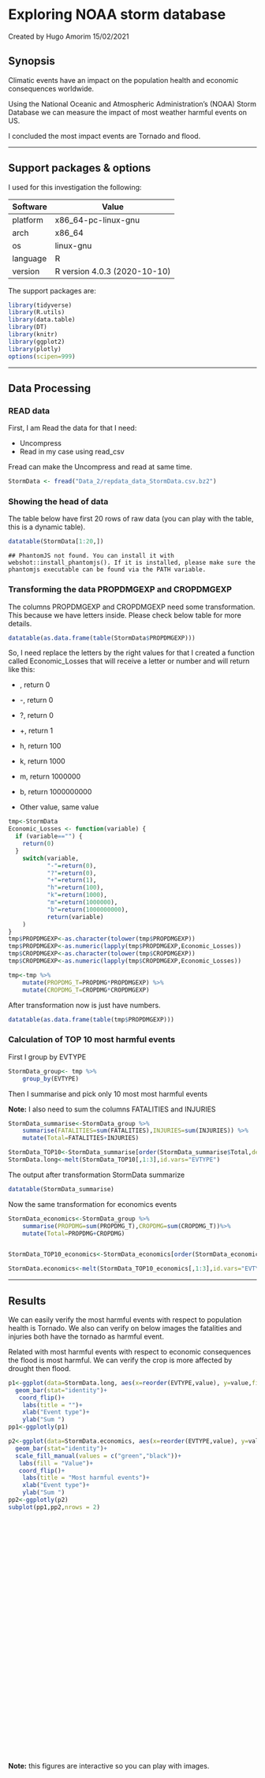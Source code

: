Exploring NOAA storm database
================
Created by Hugo Amorim
15/02/2021

## Synopsis

Climatic events have an impact on the population health and economic
consequences worldwide.

Using the National Oceanic and Atmospheric Administration’s (NOAA) Storm
Database we can measure the impact of most weather harmful events on US.

I concluded the most impact events are Tornado and flood.

------------------------------------------------------------------------

## Support packages & options

I used for this investigation the following:

| Software | Value                        |
|----------|------------------------------|
| platform | x86\_64-pc-linux-gnu         |
| arch     | x86\_64                      |
| os       | linux-gnu                    |
| language | R                            |
| version  | R version 4.0.3 (2020-10-10) |

The support packages are:

``` r
library(tidyverse)
library(R.utils)
library(data.table)
library(DT)
library(knitr)
library(ggplot2)
library(plotly)
options(scipen=999)
```

------------------------------------------------------------------------

## Data Processing

### READ data

First, I am Read the data for that I need:

-   Uncompress
-   Read in my case using read\_csv

Fread can make the Uncompress and read at same time.

``` r
StormData <- fread("Data_2/repdata_data_StormData.csv.bz2")
```

### Showing the head of data

The table below have first 20 rows of raw data (you can play with the
table, this is a dynamic table).

``` r
datatable(StormData[1:20,])
```

    ## PhantomJS not found. You can install it with webshot::install_phantomjs(). If it is installed, please make sure the phantomjs executable can be found via the PATH variable.

<!--html_preserve-->

<div id="htmlwidget-4a25954c2c72837094db" class="datatables html-widget"
style="width:100%;height:auto;">

</div>

<script type="application/json" data-for="htmlwidget-4a25954c2c72837094db">{"x":{"filter":"none","data":[["1","2","3","4","5","6","7","8","9","10","11","12","13","14","15","16","17","18","19","20"],[1,1,1,1,1,1,1,1,1,1,1,1,1,1,1,1,1,1,1,1],["4/18/1950 0:00:00","4/18/1950 0:00:00","2/20/1951 0:00:00","6/8/1951 0:00:00","11/15/1951 0:00:00","11/15/1951 0:00:00","11/16/1951 0:00:00","1/22/1952 0:00:00","2/13/1952 0:00:00","2/13/1952 0:00:00","2/13/1952 0:00:00","2/13/1952 0:00:00","2/13/1952 0:00:00","2/29/1952 0:00:00","3/3/1952 0:00:00","3/22/1952 0:00:00","4/4/1952 0:00:00","5/10/1952 0:00:00","5/10/1952 0:00:00","5/10/1952 0:00:00"],["0130","0145","1600","0900","1500","2000","0100","0900","2000","2000","2030","2030","2130","1700","1310","1500","0620","0900","0900","0900"],["CST","CST","CST","CST","CST","CST","CST","CST","CST","CST","CST","CST","CST","CST","CST","CST","CST","CST","CST","CST"],[97,3,57,89,43,77,9,123,125,57,43,9,73,49,107,103,97,57,57,57],["MOBILE","BALDWIN","FAYETTE","MADISON","CULLMAN","LAUDERDALE","BLOUNT","TALLAPOOSA","TUSCALOOSA","FAYETTE","CULLMAN","BLOUNT","JEFFERSON","DEKALB","PICKENS","MORGAN","MOBILE","FAYETTE","FAYETTE","FAYETTE"],["AL","AL","AL","AL","AL","AL","AL","AL","AL","AL","AL","AL","AL","AL","AL","AL","AL","AL","AL","AL"],["TORNADO","TORNADO","TORNADO","TORNADO","TORNADO","TORNADO","TORNADO","TORNADO","TORNADO","TORNADO","TORNADO","TORNADO","TORNADO","TORNADO","TORNADO","TORNADO","TORNADO","TORNADO","TORNADO","TORNADO"],[0,0,0,0,0,0,0,0,0,0,0,0,0,0,0,0,0,0,0,0],["","","","","","","","","","","","","","","","","","","",""],["","","","","","","","","","","","","","","","","","","",""],["","","","","","","","","","","","","","","","","","","",""],["","","","","","","","","","","","","","","","","","","",""],[0,0,0,0,0,0,0,0,0,0,0,0,0,0,0,0,0,0,0,0],[null,null,null,null,null,null,null,null,null,null,null,null,null,null,null,null,null,null,null,null],[0,0,0,0,0,0,0,0,0,0,0,0,0,0,0,0,0,0,0,0],["","","","","","","","","","","","","","","","","","","",""],["","","","","","","","","","","","","","","","","","","",""],[14,2,0.1,0,0,1.5,1.5,0,3.3,2.3,1.3,4.7,0,3.3,3.3,21.6,0.2,0.2,0.2,0.2],[100,150,123,100,150,177,33,33,100,100,400,400,200,400,440,100,200,50,50,50],[3,2,2,2,2,2,2,1,3,3,1,1,3,3,3,4,1,1,1,1],[0,0,0,0,0,0,0,0,0,0,0,0,0,0,0,0,0,0,0,0],[0,0,0,0,0,0,0,0,1,0,0,0,1,0,0,4,0,0,0,0],[15,0,2,2,2,6,1,0,14,0,3,3,26,12,6,50,2,0,0,0],[25,2.5,25,2.5,2.5,2.5,2.5,2.5,25,25,2.5,2.5,250,0,25,25,25,25,25,25],["K","K","K","K","K","K","K","K","K","K","M","M","K","K","K","K","K","K","K","K"],[0,0,0,0,0,0,0,0,0,0,0,0,0,0,0,0,0,0,0,0],["","","","","","","","","","","","","","","","","","","",""],["","","","","","","","","","","","","","","","","","","",""],["","","","","","","","","","","","","","","","","","","",""],["","","","","","","","","","","","","","","","","","","",""],[3040,3042,3340,3458,3412,3450,3405,3255,3334,3336,3401,3402,3336,3430,3320,3436,3042,3344,3344,3344],[8812,8755,8742,8626,8642,8748,8631,8558,8740,8738,8645,8644,8656,8542,8754,8700,8817,8745,8745,8745],[3051,0,0,0,0,0,0,0,3336,3337,3402,3404,0,3432,3322,3441,0,0,0,0],[8806,0,0,0,0,0,0,0,8738,8737,8644,8640,0,8540,8752,8638,0,0,0,0],["","","","","","","","","","","","","","","","","","","",""],[1,2,3,4,5,6,7,8,9,10,11,12,13,14,15,16,17,18,19,20]],"container":"<table class=\"display\">\n  <thead>\n    <tr>\n      <th> <\/th>\n      <th>STATE__<\/th>\n      <th>BGN_DATE<\/th>\n      <th>BGN_TIME<\/th>\n      <th>TIME_ZONE<\/th>\n      <th>COUNTY<\/th>\n      <th>COUNTYNAME<\/th>\n      <th>STATE<\/th>\n      <th>EVTYPE<\/th>\n      <th>BGN_RANGE<\/th>\n      <th>BGN_AZI<\/th>\n      <th>BGN_LOCATI<\/th>\n      <th>END_DATE<\/th>\n      <th>END_TIME<\/th>\n      <th>COUNTY_END<\/th>\n      <th>COUNTYENDN<\/th>\n      <th>END_RANGE<\/th>\n      <th>END_AZI<\/th>\n      <th>END_LOCATI<\/th>\n      <th>LENGTH<\/th>\n      <th>WIDTH<\/th>\n      <th>F<\/th>\n      <th>MAG<\/th>\n      <th>FATALITIES<\/th>\n      <th>INJURIES<\/th>\n      <th>PROPDMG<\/th>\n      <th>PROPDMGEXP<\/th>\n      <th>CROPDMG<\/th>\n      <th>CROPDMGEXP<\/th>\n      <th>WFO<\/th>\n      <th>STATEOFFIC<\/th>\n      <th>ZONENAMES<\/th>\n      <th>LATITUDE<\/th>\n      <th>LONGITUDE<\/th>\n      <th>LATITUDE_E<\/th>\n      <th>LONGITUDE_<\/th>\n      <th>REMARKS<\/th>\n      <th>REFNUM<\/th>\n    <\/tr>\n  <\/thead>\n<\/table>","options":{"columnDefs":[{"className":"dt-right","targets":[1,5,9,14,16,19,20,21,22,23,24,25,27,32,33,34,35,37]},{"orderable":false,"targets":0}],"order":[],"autoWidth":false,"orderClasses":false}},"evals":[],"jsHooks":[]}</script>
<!--/html_preserve-->

### Transforming the data PROPDMGEXP and CROPDMGEXP

The columns PROPDMGEXP and CROPDMGEXP need some transformation. This
because we have letters inside. Please check below table for more
details.

``` r
datatable(as.data.frame(table(StormData$PROPDMGEXP)))
```

<!--html_preserve-->

<div id="htmlwidget-75815cd69863b0098e7f" class="datatables html-widget"
style="width:100%;height:auto;">

</div>

<script type="application/json" data-for="htmlwidget-75815cd69863b0098e7f">{"x":{"filter":"none","data":[["1","2","3","4","5","6","7","8","9","10","11","12","13","14","15","16","17","18","19"],["","-","?","+","0","1","2","3","4","5","6","7","8","B","h","H","K","m","M"],[465934,1,8,5,216,25,13,4,4,28,4,5,1,40,1,6,424665,7,11330]],"container":"<table class=\"display\">\n  <thead>\n    <tr>\n      <th> <\/th>\n      <th>Var1<\/th>\n      <th>Freq<\/th>\n    <\/tr>\n  <\/thead>\n<\/table>","options":{"columnDefs":[{"className":"dt-right","targets":2},{"orderable":false,"targets":0}],"order":[],"autoWidth":false,"orderClasses":false}},"evals":[],"jsHooks":[]}</script>
<!--/html_preserve-->

So, I need replace the letters by the right values for that I created a
function called Economic\_Losses that will receive a letter or number
and will return like this:

-   , return 0

-   -, return 0

-   ?, return 0

-   +, return 1

-   h, return 100

-   k, return 1000

-   m, return 1000000

-   b, return 1000000000

-   Other value, same value

``` r
tmp<-StormData
Economic_Losses <- function(variable) {
  if (variable=="") {
    return(0)
  }
    switch(variable,
           "-"=return(0),
           "?"=return(0),
           "+"=return(1),
           "h"=return(100),
           "k"=return(1000),
           "m"=return(1000000),
           "b"=return(1000000000),
           return(variable)
    )
}
tmp$PROPDMGEXP<-as.character(tolower(tmp$PROPDMGEXP))
tmp$PROPDMGEXP<-as.numeric(lapply(tmp$PROPDMGEXP,Economic_Losses))
tmp$CROPDMGEXP<-as.character(tolower(tmp$CROPDMGEXP))
tmp$CROPDMGEXP<-as.numeric(lapply(tmp$CROPDMGEXP,Economic_Losses))

tmp<-tmp %>% 
    mutate(PROPDMG_T=PROPDMG*PROPDMGEXP) %>% 
    mutate(CROPDMG_T=CROPDMG*CROPDMGEXP)
```

After transformation now is just have numbers.

``` r
datatable(as.data.frame(table(tmp$PROPDMGEXP)))
```

<!--html_preserve-->

<div id="htmlwidget-2486943e6b63f459d4c9" class="datatables html-widget"
style="width:100%;height:auto;">

</div>

<script type="application/json" data-for="htmlwidget-2486943e6b63f459d4c9">{"x":{"filter":"none","data":[["1","2","3","4","5","6","7","8","9","10","11","12","13"],["0","1","2","3","4","5","6","7","8","100","1000","1000000","1000000000"],[466159,30,13,4,4,28,4,5,1,7,424665,11337,40]],"container":"<table class=\"display\">\n  <thead>\n    <tr>\n      <th> <\/th>\n      <th>Var1<\/th>\n      <th>Freq<\/th>\n    <\/tr>\n  <\/thead>\n<\/table>","options":{"columnDefs":[{"className":"dt-right","targets":2},{"orderable":false,"targets":0}],"order":[],"autoWidth":false,"orderClasses":false}},"evals":[],"jsHooks":[]}</script>
<!--/html_preserve-->

### Calculation of TOP 10 most harmful events

First I group by EVTYPE

``` r
StormData_group<- tmp %>% 
    group_by(EVTYPE)
```

Then I summarise and pick only 10 most most harmful events

**Note:** I also need to sum the columns FATALITIES and INJURIES

``` r
StormData_summarise<-StormData_group %>% 
    summarise(FATALITIES=sum(FATALITIES),INJURIES=sum(INJURIES)) %>%
    mutate(Total=FATALITIES+INJURIES)

StormData_TOP10<-StormData_summarise[order(StormData_summarise$Total,decreasing = TRUE),][1:10,]
StormData.long<-melt(StormData_TOP10[,1:3],id.vars="EVTYPE")
```

The output after transformation StormData summarize

``` r
datatable(StormData_summarise)
```

<!--html_preserve-->

<div id="htmlwidget-24cd239dd4a15e4d4044" class="datatables html-widget"
style="width:100%;height:auto;">

</div>

<script type="application/json" data-for="htmlwidget-24cd239dd4a15e4d4044">{"x":{"filter":"none","data":[["1","2","3","4","5","6","7","8","9","10","11","12","13","14","15","16","17","18","19","20","21","22","23","24","25","26","27","28","29","30","31","32","33","34","35","36","37","38","39","40","41","42","43","44","45","46","47","48","49","50","51","52","53","54","55","56","57","58","59","60","61","62","63","64","65","66","67","68","69","70","71","72","73","74","75","76","77","78","79","80","81","82","83","84","85","86","87","88","89","90","91","92","93","94","95","96","97","98","99","100","101","102","103","104","105","106","107","108","109","110","111","112","113","114","115","116","117","118","119","120","121","122","123","124","125","126","127","128","129","130","131","132","133","134","135","136","137","138","139","140","141","142","143","144","145","146","147","148","149","150","151","152","153","154","155","156","157","158","159","160","161","162","163","164","165","166","167","168","169","170","171","172","173","174","175","176","177","178","179","180","181","182","183","184","185","186","187","188","189","190","191","192","193","194","195","196","197","198","199","200","201","202","203","204","205","206","207","208","209","210","211","212","213","214","215","216","217","218","219","220","221","222","223","224","225","226","227","228","229","230","231","232","233","234","235","236","237","238","239","240","241","242","243","244","245","246","247","248","249","250","251","252","253","254","255","256","257","258","259","260","261","262","263","264","265","266","267","268","269","270","271","272","273","274","275","276","277","278","279","280","281","282","283","284","285","286","287","288","289","290","291","292","293","294","295","296","297","298","299","300","301","302","303","304","305","306","307","308","309","310","311","312","313","314","315","316","317","318","319","320","321","322","323","324","325","326","327","328","329","330","331","332","333","334","335","336","337","338","339","340","341","342","343","344","345","346","347","348","349","350","351","352","353","354","355","356","357","358","359","360","361","362","363","364","365","366","367","368","369","370","371","372","373","374","375","376","377","378","379","380","381","382","383","384","385","386","387","388","389","390","391","392","393","394","395","396","397","398","399","400","401","402","403","404","405","406","407","408","409","410","411","412","413","414","415","416","417","418","419","420","421","422","423","424","425","426","427","428","429","430","431","432","433","434","435","436","437","438","439","440","441","442","443","444","445","446","447","448","449","450","451","452","453","454","455","456","457","458","459","460","461","462","463","464","465","466","467","468","469","470","471","472","473","474","475","476","477","478","479","480","481","482","483","484","485","486","487","488","489","490","491","492","493","494","495","496","497","498","499","500","501","502","503","504","505","506","507","508","509","510","511","512","513","514","515","516","517","518","519","520","521","522","523","524","525","526","527","528","529","530","531","532","533","534","535","536","537","538","539","540","541","542","543","544","545","546","547","548","549","550","551","552","553","554","555","556","557","558","559","560","561","562","563","564","565","566","567","568","569","570","571","572","573","574","575","576","577","578","579","580","581","582","583","584","585","586","587","588","589","590","591","592","593","594","595","596","597","598","599","600","601","602","603","604","605","606","607","608","609","610","611","612","613","614","615","616","617","618","619","620","621","622","623","624","625","626","627","628","629","630","631","632","633","634","635","636","637","638","639","640","641","642","643","644","645","646","647","648","649","650","651","652","653","654","655","656","657","658","659","660","661","662","663","664","665","666","667","668","669","670","671","672","673","674","675","676","677","678","679","680","681","682","683","684","685","686","687","688","689","690","691","692","693","694","695","696","697","698","699","700","701","702","703","704","705","706","707","708","709","710","711","712","713","714","715","716","717","718","719","720","721","722","723","724","725","726","727","728","729","730","731","732","733","734","735","736","737","738","739","740","741","742","743","744","745","746","747","748","749","750","751","752","753","754","755","756","757","758","759","760","761","762","763","764","765","766","767","768","769","770","771","772","773","774","775","776","777","778","779","780","781","782","783","784","785","786","787","788","789","790","791","792","793","794","795","796","797","798","799","800","801","802","803","804","805","806","807","808","809","810","811","812","813","814","815","816","817","818","819","820","821","822","823","824","825","826","827","828","829","830","831","832","833","834","835","836","837","838","839","840","841","842","843","844","845","846","847","848","849","850","851","852","853","854","855","856","857","858","859","860","861","862","863","864","865","866","867","868","869","870","871","872","873","874","875","876","877","878","879","880","881","882","883","884","885","886","887","888","889","890","891","892","893","894","895","896","897","898","899","900","901","902","903","904","905","906","907","908","909","910","911","912","913","914","915","916","917","918","919","920","921","922","923","924","925","926","927","928","929","930","931","932","933","934","935","936","937","938","939","940","941","942","943","944","945","946","947","948","949","950","951","952","953","954","955","956","957","958","959","960","961","962","963","964","965","966","967","968","969","970","971","972","973","974","975","976","977","978","979","980","981","982","983","984","985"],["   HIGH SURF ADVISORY"," COASTAL FLOOD"," FLASH FLOOD"," LIGHTNING"," TSTM WIND"," TSTM WIND (G45)"," WATERSPOUT"," WIND","?","ABNORMAL WARMTH","ABNORMALLY DRY","ABNORMALLY WET","ACCUMULATED SNOWFALL","AGRICULTURAL FREEZE","APACHE COUNTY","ASTRONOMICAL HIGH TIDE","ASTRONOMICAL LOW TIDE","AVALANCE","AVALANCHE","BEACH EROSIN","Beach Erosion","BEACH EROSION","BEACH EROSION/COASTAL FLOOD","BEACH FLOOD","BELOW NORMAL PRECIPITATION","BITTER WIND CHILL","BITTER WIND CHILL TEMPERATURES","Black Ice","BLACK ICE","BLIZZARD","BLIZZARD AND EXTREME WIND CHIL","BLIZZARD AND HEAVY SNOW","Blizzard Summary","BLIZZARD WEATHER","BLIZZARD/FREEZING RAIN","BLIZZARD/HEAVY SNOW","BLIZZARD/HIGH WIND","BLIZZARD/WINTER STORM","BLOW-OUT TIDE","BLOW-OUT TIDES","BLOWING DUST","blowing snow","Blowing Snow","BLOWING SNOW","BLOWING SNOW &amp; EXTREME WIND CH","BLOWING SNOW- EXTREME WIND CHI","BLOWING SNOW/EXTREME WIND CHIL","BREAKUP FLOODING","BRUSH FIRE","BRUSH FIRES","COASTAL  FLOODING/EROSION","COASTAL EROSION","Coastal Flood","COASTAL FLOOD","coastal flooding","Coastal Flooding","COASTAL FLOODING","COASTAL FLOODING/EROSION","Coastal Storm","COASTAL STORM","COASTAL SURGE","COASTAL/TIDAL FLOOD","COASTALFLOOD","COASTALSTORM","Cold","COLD","COLD AIR FUNNEL","COLD AIR FUNNELS","COLD AIR TORNADO","Cold and Frost","COLD AND FROST","COLD AND SNOW","COLD AND WET CONDITIONS","Cold Temperature","COLD TEMPERATURES","COLD WAVE","COLD WEATHER","COLD WIND CHILL TEMPERATURES","COLD/WIND CHILL","COLD/WINDS","COOL AND WET","COOL SPELL","CSTL FLOODING/EROSION","DAM BREAK","DAM FAILURE","Damaging Freeze","DAMAGING FREEZE","DEEP HAIL","DENSE FOG","DENSE SMOKE","DOWNBURST","DOWNBURST WINDS","DRIEST MONTH","Drifting Snow","DROUGHT","DROUGHT/EXCESSIVE HEAT","DROWNING","DRY","DRY CONDITIONS","DRY HOT WEATHER","DRY MICROBURST","DRY MICROBURST 50","DRY MICROBURST 53","DRY MICROBURST 58","DRY MICROBURST 61","DRY MICROBURST 84","DRY MICROBURST WINDS","DRY MIRCOBURST WINDS","DRY PATTERN","DRY SPELL","DRY WEATHER","DRYNESS","DUST DEVEL","Dust Devil","DUST DEVIL","DUST DEVIL WATERSPOUT","DUST STORM","DUST STORM/HIGH WINDS","DUSTSTORM","EARLY FREEZE","Early Frost","EARLY FROST","EARLY RAIN","EARLY SNOW","Early snowfall","EARLY SNOWFALL","Erosion/Cstl Flood","EXCESSIVE","Excessive Cold","EXCESSIVE HEAT","EXCESSIVE HEAT/DROUGHT","EXCESSIVE PRECIPITATION","EXCESSIVE RAIN","EXCESSIVE RAINFALL","EXCESSIVE SNOW","EXCESSIVE WETNESS","EXCESSIVELY DRY","Extended Cold","Extreme Cold","EXTREME COLD","EXTREME COLD/WIND CHILL","EXTREME HEAT","EXTREME WIND CHILL","EXTREME WIND CHILL/BLOWING SNO","EXTREME WIND CHILLS","EXTREME WINDCHILL","EXTREME WINDCHILL TEMPERATURES","EXTREME/RECORD COLD","EXTREMELY WET","FALLING SNOW/ICE","FIRST FROST","FIRST SNOW","FLASH FLOOD","FLASH FLOOD - HEAVY RAIN","FLASH FLOOD FROM ICE JAMS","FLASH FLOOD LANDSLIDES","FLASH FLOOD WINDS","FLASH FLOOD/","FLASH FLOOD/ FLOOD","FLASH FLOOD/ STREET","FLASH FLOOD/FLOOD","FLASH FLOOD/HEAVY RAIN","FLASH FLOOD/LANDSLIDE","FLASH FLOODING","FLASH FLOODING/FLOOD","FLASH FLOODING/THUNDERSTORM WI","FLASH FLOODS","FLASH FLOOODING","Flood","FLOOD","FLOOD &amp; HEAVY RAIN","FLOOD FLASH","FLOOD FLOOD/FLASH","FLOOD WATCH/","FLOOD/FLASH","Flood/Flash Flood","FLOOD/FLASH FLOOD","FLOOD/FLASH FLOODING","FLOOD/FLASH/FLOOD","FLOOD/FLASHFLOOD","FLOOD/RAIN/WIND","FLOOD/RAIN/WINDS","FLOOD/RIVER FLOOD","Flood/Strong Wind","FLOODING","FLOODING/HEAVY RAIN","FLOODS","FOG","FOG AND COLD TEMPERATURES","FOREST FIRES","Freeze","FREEZE","Freezing drizzle","Freezing Drizzle","FREEZING DRIZZLE","FREEZING DRIZZLE AND FREEZING","Freezing Fog","FREEZING FOG","Freezing rain","Freezing Rain","FREEZING RAIN","FREEZING RAIN AND SLEET","FREEZING RAIN AND SNOW","FREEZING RAIN SLEET AND","FREEZING RAIN SLEET AND LIGHT","FREEZING RAIN/SLEET","FREEZING RAIN/SNOW","Freezing Spray","Frost","FROST","Frost/Freeze","FROST/FREEZE","FROST\\FREEZE","FUNNEL","Funnel Cloud","FUNNEL CLOUD","FUNNEL CLOUD.","FUNNEL CLOUD/HAIL","FUNNEL CLOUDS","FUNNELS","Glaze","GLAZE","GLAZE ICE","GLAZE/ICE STORM","gradient wind","Gradient wind","GRADIENT WIND","GRADIENT WINDS","GRASS FIRES","GROUND BLIZZARD","GUSTNADO","GUSTNADO AND","GUSTY LAKE WIND","GUSTY THUNDERSTORM WIND","GUSTY THUNDERSTORM WINDS","Gusty Wind","GUSTY WIND","GUSTY WIND/HAIL","GUSTY WIND/HVY RAIN","Gusty wind/rain","Gusty winds","Gusty Winds","GUSTY WINDS","HAIL","HAIL 0.75","HAIL 0.88","HAIL 075","HAIL 088","HAIL 1.00","HAIL 1.75","HAIL 1.75)","HAIL 100","HAIL 125","HAIL 150","HAIL 175","HAIL 200","HAIL 225","HAIL 275","HAIL 450","HAIL 75","HAIL 80","HAIL 88","HAIL ALOFT","HAIL DAMAGE","HAIL FLOODING","HAIL STORM","Hail(0.75)","HAIL/ICY ROADS","HAIL/WIND","HAIL/WINDS","HAILSTORM","HAILSTORMS","HARD FREEZE","HAZARDOUS SURF","HEAT","HEAT DROUGHT","Heat Wave","HEAT WAVE","HEAT WAVE DROUGHT","HEAT WAVES","HEAT/DROUGHT","Heatburst","HEAVY LAKE SNOW","HEAVY MIX","HEAVY PRECIPATATION","Heavy Precipitation","HEAVY PRECIPITATION","Heavy rain","Heavy Rain","HEAVY RAIN","HEAVY RAIN AND FLOOD","Heavy Rain and Wind","HEAVY RAIN EFFECTS","HEAVY RAIN; URBAN FLOOD WINDS;","HEAVY RAIN/FLOODING","Heavy Rain/High Surf","HEAVY RAIN/LIGHTNING","HEAVY RAIN/MUDSLIDES/FLOOD","HEAVY RAIN/SEVERE WEATHER","HEAVY RAIN/SMALL STREAM URBAN","HEAVY RAIN/SNOW","HEAVY RAIN/URBAN FLOOD","HEAVY RAIN/WIND","HEAVY RAINFALL","HEAVY RAINS","HEAVY RAINS/FLOODING","HEAVY SEAS","HEAVY SHOWER","HEAVY SHOWERS","HEAVY SNOW","HEAVY SNOW   FREEZING RAIN","HEAVY SNOW &amp; ICE","HEAVY SNOW AND","HEAVY SNOW AND HIGH WINDS","HEAVY SNOW AND ICE","HEAVY SNOW AND ICE STORM","HEAVY SNOW AND STRONG WINDS","HEAVY SNOW ANDBLOWING SNOW","Heavy snow shower","HEAVY SNOW SQUALLS","HEAVY SNOW-SQUALLS","HEAVY SNOW/BLIZZARD","HEAVY SNOW/BLIZZARD/AVALANCHE","HEAVY SNOW/BLOWING SNOW","HEAVY SNOW/FREEZING RAIN","HEAVY SNOW/HIGH","HEAVY SNOW/HIGH WIND","HEAVY SNOW/HIGH WINDS","HEAVY SNOW/HIGH WINDS &amp; FLOOD","HEAVY SNOW/HIGH WINDS/FREEZING","HEAVY SNOW/ICE","HEAVY SNOW/ICE STORM","HEAVY SNOW/SLEET","HEAVY SNOW/SQUALLS","HEAVY SNOW/WIND","HEAVY SNOW/WINTER STORM","HEAVY SNOWPACK","Heavy Surf","HEAVY SURF","Heavy surf and wind","HEAVY SURF COASTAL FLOODING","HEAVY SURF/HIGH SURF","HEAVY SWELLS","HEAVY WET SNOW","HIGH","HIGH  SWELLS","HIGH  WINDS","HIGH SEAS","High Surf","HIGH SURF","HIGH SURF ADVISORIES","HIGH SURF ADVISORY","HIGH SWELLS","HIGH TEMPERATURE RECORD","HIGH TIDES","HIGH WATER","HIGH WAVES","High Wind","HIGH WIND","HIGH WIND (G40)","HIGH WIND 48","HIGH WIND 63","HIGH WIND 70","HIGH WIND AND HEAVY SNOW","HIGH WIND AND HIGH TIDES","HIGH WIND AND SEAS","HIGH WIND DAMAGE","HIGH WIND/ BLIZZARD","HIGH WIND/BLIZZARD","HIGH WIND/BLIZZARD/FREEZING RA","HIGH WIND/HEAVY SNOW","HIGH WIND/LOW WIND CHILL","HIGH WIND/SEAS","HIGH WIND/WIND CHILL","HIGH WIND/WIND CHILL/BLIZZARD","HIGH WINDS","HIGH WINDS 55","HIGH WINDS 57","HIGH WINDS 58","HIGH WINDS 63","HIGH WINDS 66","HIGH WINDS 67","HIGH WINDS 73","HIGH WINDS 76","HIGH WINDS 80","HIGH WINDS 82","HIGH WINDS AND WIND CHILL","HIGH WINDS DUST STORM","HIGH WINDS HEAVY RAINS","HIGH WINDS/","HIGH WINDS/COASTAL FLOOD","HIGH WINDS/COLD","HIGH WINDS/FLOODING","HIGH WINDS/HEAVY RAIN","HIGH WINDS/SNOW","HIGHWAY FLOODING","Hot and Dry","HOT PATTERN","HOT SPELL","HOT WEATHER","HOT/DRY PATTERN","HURRICANE","Hurricane Edouard","HURRICANE EMILY","HURRICANE ERIN","HURRICANE FELIX","HURRICANE GORDON","HURRICANE OPAL","HURRICANE OPAL/HIGH WINDS","HURRICANE-GENERATED SWELLS","HURRICANE/TYPHOON","HVY RAIN","HYPERTHERMIA/EXPOSURE","HYPOTHERMIA","Hypothermia/Exposure","HYPOTHERMIA/EXPOSURE","ICE","ICE AND SNOW","ICE FLOES","Ice Fog","ICE JAM","Ice jam flood (minor","ICE JAM FLOODING","ICE ON ROAD","ICE PELLETS","ICE ROADS","ICE STORM","ICE STORM AND SNOW","ICE STORM/FLASH FLOOD","Ice/Snow","ICE/SNOW","ICE/STRONG WINDS","Icestorm/Blizzard","Icy Roads","ICY ROADS","LACK OF SNOW","Lake Effect Snow","LAKE EFFECT SNOW","LAKE FLOOD","LAKE-EFFECT SNOW","LAKESHORE FLOOD","LANDSLIDE","LANDSLIDE/URBAN FLOOD","LANDSLIDES","Landslump","LANDSLUMP","LANDSPOUT","LARGE WALL CLOUD","LATE FREEZE","LATE SEASON HAIL","LATE SEASON SNOW","Late Season Snowfall","LATE SNOW","Late-season Snowfall","LIGHT FREEZING RAIN","Light snow","Light Snow","LIGHT SNOW","LIGHT SNOW AND SLEET","Light Snow/Flurries","LIGHT SNOW/FREEZING PRECIP","Light Snowfall","LIGHTING","LIGHTNING","LIGHTNING  WAUSEON","LIGHTNING AND HEAVY RAIN","LIGHTNING AND THUNDERSTORM WIN","LIGHTNING AND WINDS","LIGHTNING DAMAGE","LIGHTNING FIRE","LIGHTNING INJURY","LIGHTNING THUNDERSTORM WINDS","LIGHTNING THUNDERSTORM WINDSS","LIGHTNING.","LIGHTNING/HEAVY RAIN","LIGNTNING","LOCAL FLASH FLOOD","LOCAL FLOOD","LOCALLY HEAVY RAIN","LOW TEMPERATURE","LOW TEMPERATURE RECORD","LOW WIND CHILL","MAJOR FLOOD","Marine Accident","MARINE HAIL","MARINE HIGH WIND","MARINE MISHAP","MARINE STRONG WIND","MARINE THUNDERSTORM WIND","MARINE TSTM WIND","Metro Storm, May 26","Microburst","MICROBURST","MICROBURST WINDS","Mild and Dry Pattern","MILD PATTERN","MILD/DRY PATTERN","MINOR FLOOD","Minor Flooding","MINOR FLOODING","MIXED PRECIP","Mixed Precipitation","MIXED PRECIPITATION","MODERATE SNOW","MODERATE SNOWFALL","MONTHLY PRECIPITATION","Monthly Rainfall","MONTHLY RAINFALL","Monthly Snowfall","MONTHLY SNOWFALL","MONTHLY TEMPERATURE","Mountain Snows","MUD SLIDE","MUD SLIDES","MUD SLIDES URBAN FLOODING","MUD/ROCK SLIDE","Mudslide","MUDSLIDE","MUDSLIDE/LANDSLIDE","Mudslides","MUDSLIDES","NEAR RECORD SNOW","No Severe Weather","NON SEVERE HAIL","NON TSTM WIND","NON-SEVERE WIND DAMAGE","NON-TSTM WIND","NONE","NORMAL PRECIPITATION","NORTHERN LIGHTS","Other","OTHER","PATCHY DENSE FOG","PATCHY ICE","Prolong Cold","PROLONG COLD","PROLONG COLD/SNOW","PROLONG WARMTH","PROLONGED RAIN","RAIN","RAIN (HEAVY)","RAIN AND WIND","Rain Damage","RAIN/SNOW","RAIN/WIND","RAINSTORM","RAPIDLY RISING WATER","RECORD  COLD","Record Cold","RECORD COLD","RECORD COLD AND HIGH WIND","RECORD COLD/FROST","RECORD COOL","Record dry month","RECORD DRYNESS","Record Heat","RECORD HEAT","RECORD HEAT WAVE","Record High","RECORD HIGH","RECORD HIGH TEMPERATURE","RECORD HIGH TEMPERATURES","RECORD LOW","RECORD LOW RAINFALL","Record May Snow","RECORD PRECIPITATION","RECORD RAINFALL","RECORD SNOW","RECORD SNOW/COLD","RECORD SNOWFALL","Record temperature","RECORD TEMPERATURE","Record Temperatures","RECORD TEMPERATURES","RECORD WARM","RECORD WARM TEMPS.","Record Warmth","RECORD WARMTH","Record Winter Snow","RECORD/EXCESSIVE HEAT","RECORD/EXCESSIVE RAINFALL","RED FLAG CRITERIA","RED FLAG FIRE WX","REMNANTS OF FLOYD","RIP CURRENT","RIP CURRENTS","RIP CURRENTS HEAVY SURF","RIP CURRENTS/HEAVY SURF","RIVER AND STREAM FLOOD","RIVER FLOOD","River Flooding","RIVER FLOODING","ROCK SLIDE","ROGUE WAVE","ROTATING WALL CLOUD","ROUGH SEAS","ROUGH SURF","RURAL FLOOD","Saharan Dust","SAHARAN DUST","Seasonal Snowfall","SEICHE","SEVERE COLD","SEVERE THUNDERSTORM","SEVERE THUNDERSTORM WINDS","SEVERE THUNDERSTORMS","SEVERE TURBULENCE","SLEET","SLEET &amp; FREEZING RAIN","SLEET STORM","SLEET/FREEZING RAIN","SLEET/ICE STORM","SLEET/RAIN/SNOW","SLEET/SNOW","small hail","Small Hail","SMALL HAIL","SMALL STREAM","SMALL STREAM AND","SMALL STREAM AND URBAN FLOOD","SMALL STREAM AND URBAN FLOODIN","SMALL STREAM FLOOD","SMALL STREAM FLOODING","SMALL STREAM URBAN FLOOD","SMALL STREAM/URBAN FLOOD","Sml Stream Fld","SMOKE","Snow","SNOW","Snow Accumulation","SNOW ACCUMULATION","SNOW ADVISORY","SNOW AND COLD","SNOW AND HEAVY SNOW","Snow and Ice","SNOW AND ICE","SNOW AND ICE STORM","Snow and sleet","SNOW AND SLEET","SNOW AND WIND","SNOW DROUGHT","SNOW FREEZING RAIN","SNOW SHOWERS","SNOW SLEET","SNOW SQUALL","Snow squalls","Snow Squalls","SNOW SQUALLS","SNOW- HIGH WIND- WIND CHILL","SNOW/ BITTER COLD","SNOW/ ICE","SNOW/BLOWING SNOW","SNOW/COLD","SNOW/FREEZING RAIN","SNOW/HEAVY SNOW","SNOW/HIGH WINDS","SNOW/ICE","SNOW/ICE STORM","SNOW/RAIN","SNOW/RAIN/SLEET","SNOW/SLEET","SNOW/SLEET/FREEZING RAIN","SNOW/SLEET/RAIN","SNOW\\COLD","SNOWFALL RECORD","SNOWMELT FLOODING","SNOWSTORM","SOUTHEAST","STORM FORCE WINDS","STORM SURGE","STORM SURGE/TIDE","STREAM FLOODING","STREET FLOOD","STREET FLOODING","Strong Wind","STRONG WIND","STRONG WIND GUST","Strong winds","Strong Winds","STRONG WINDS","Summary August 10","Summary August 11","Summary August 17","Summary August 2-3","Summary August 21","Summary August 28","Summary August 4","Summary August 7","Summary August 9","Summary Jan 17","Summary July 23-24","Summary June 18-19","Summary June 5-6","Summary June 6","Summary of April 12","Summary of April 13","Summary of April 21","Summary of April 27","Summary of April 3rd","Summary of August 1","Summary of July 11","Summary of July 2","Summary of July 22","Summary of July 26","Summary of July 29","Summary of July 3","Summary of June 10","Summary of June 11","Summary of June 12","Summary of June 13","Summary of June 15","Summary of June 16","Summary of June 18","Summary of June 23","Summary of June 24","Summary of June 3","Summary of June 30","Summary of June 4","Summary of June 6","Summary of March 14","Summary of March 23","Summary of March 24","SUMMARY OF MARCH 24-25","SUMMARY OF MARCH 27","SUMMARY OF MARCH 29","Summary of May 10","Summary of May 13","Summary of May 14","Summary of May 22","Summary of May 22 am","Summary of May 22 pm","Summary of May 26 am","Summary of May 26 pm","Summary of May 31 am","Summary of May 31 pm","Summary of May 9-10","Summary Sept. 25-26","Summary September 20","Summary September 23","Summary September 3","Summary September 4","Summary: Nov. 16","Summary: Nov. 6-7","Summary: Oct. 20-21","Summary: October 31","Summary: Sept. 18","Temperature record","THUDERSTORM WINDS","THUNDEERSTORM WINDS","THUNDERESTORM WINDS","THUNDERSNOW","Thundersnow shower","THUNDERSTORM","THUNDERSTORM  WINDS","THUNDERSTORM DAMAGE","THUNDERSTORM DAMAGE TO","THUNDERSTORM HAIL","THUNDERSTORM W INDS","Thunderstorm Wind","THUNDERSTORM WIND","THUNDERSTORM WIND (G40)","THUNDERSTORM WIND 50","THUNDERSTORM WIND 52","THUNDERSTORM WIND 56","THUNDERSTORM WIND 59","THUNDERSTORM WIND 59 MPH","THUNDERSTORM WIND 59 MPH.","THUNDERSTORM WIND 60 MPH","THUNDERSTORM WIND 65 MPH","THUNDERSTORM WIND 65MPH","THUNDERSTORM WIND 69","THUNDERSTORM WIND 98 MPH","THUNDERSTORM WIND G50","THUNDERSTORM WIND G51","THUNDERSTORM WIND G52","THUNDERSTORM WIND G55","THUNDERSTORM WIND G60","THUNDERSTORM WIND G61","THUNDERSTORM WIND TREES","THUNDERSTORM WIND.","THUNDERSTORM WIND/ TREE","THUNDERSTORM WIND/ TREES","THUNDERSTORM WIND/AWNING","THUNDERSTORM WIND/HAIL","THUNDERSTORM WIND/LIGHTNING","THUNDERSTORM WINDS","THUNDERSTORM WINDS      LE CEN","THUNDERSTORM WINDS 13","THUNDERSTORM WINDS 2","THUNDERSTORM WINDS 50","THUNDERSTORM WINDS 52","THUNDERSTORM WINDS 53","THUNDERSTORM WINDS 60","THUNDERSTORM WINDS 61","THUNDERSTORM WINDS 62","THUNDERSTORM WINDS 63 MPH","THUNDERSTORM WINDS AND","THUNDERSTORM WINDS FUNNEL CLOU","THUNDERSTORM WINDS G","THUNDERSTORM WINDS G60","THUNDERSTORM WINDS HAIL","THUNDERSTORM WINDS HEAVY RAIN","THUNDERSTORM WINDS LIGHTNING","THUNDERSTORM WINDS SMALL STREA","THUNDERSTORM WINDS URBAN FLOOD","THUNDERSTORM WINDS.","THUNDERSTORM WINDS/ FLOOD","THUNDERSTORM WINDS/ HAIL","THUNDERSTORM WINDS/FLASH FLOOD","THUNDERSTORM WINDS/FLOODING","THUNDERSTORM WINDS/FUNNEL CLOU","THUNDERSTORM WINDS/HAIL","THUNDERSTORM WINDS/HEAVY RAIN","THUNDERSTORM WINDS53","THUNDERSTORM WINDSHAIL","THUNDERSTORM WINDSS","THUNDERSTORM WINS","THUNDERSTORMS","THUNDERSTORMS WIND","THUNDERSTORMS WINDS","THUNDERSTORMW","THUNDERSTORMW 50","THUNDERSTORMW WINDS","THUNDERSTORMWINDS","THUNDERSTROM WIND","THUNDERSTROM WINDS","THUNDERTORM WINDS","THUNDERTSORM WIND","THUNDESTORM WINDS","THUNERSTORM WINDS","TIDAL FLOOD","Tidal Flooding","TIDAL FLOODING","TORNADO","TORNADO DEBRIS","TORNADO F0","TORNADO F1","TORNADO F2","TORNADO F3","TORNADO/WATERSPOUT","TORNADOES","TORNADOES, TSTM WIND, HAIL","TORNADOS","TORNDAO","TORRENTIAL RAIN","Torrential Rainfall","TROPICAL DEPRESSION","TROPICAL STORM","TROPICAL STORM ALBERTO","TROPICAL STORM DEAN","TROPICAL STORM GORDON","TROPICAL STORM JERRY","TSTM","TSTM HEAVY RAIN","Tstm Wind","TSTM WIND","TSTM WIND  (G45)","TSTM WIND (41)","TSTM WIND (G35)","TSTM WIND (G40)","TSTM WIND (G45)","TSTM WIND 40","TSTM WIND 45","TSTM WIND 50","TSTM WIND 51","TSTM WIND 52","TSTM WIND 55","TSTM WIND 65)","TSTM WIND AND LIGHTNING","TSTM WIND DAMAGE","TSTM WIND G45","TSTM WIND G58","TSTM WIND/HAIL","TSTM WINDS","TSTM WND","TSTMW","TSUNAMI","TUNDERSTORM WIND","TYPHOON","Unseasonable Cold","UNSEASONABLY COLD","UNSEASONABLY COOL","UNSEASONABLY COOL &amp; WET","UNSEASONABLY DRY","UNSEASONABLY HOT","UNSEASONABLY WARM","UNSEASONABLY WARM &amp; WET","UNSEASONABLY WARM AND DRY","UNSEASONABLY WARM YEAR","UNSEASONABLY WARM/WET","UNSEASONABLY WET","UNSEASONAL LOW TEMP","UNSEASONAL RAIN","UNUSUAL WARMTH","UNUSUAL/RECORD WARMTH","UNUSUALLY COLD","UNUSUALLY LATE SNOW","UNUSUALLY WARM","URBAN AND SMALL","URBAN AND SMALL STREAM","URBAN AND SMALL STREAM FLOOD","URBAN AND SMALL STREAM FLOODIN","Urban flood","Urban Flood","URBAN FLOOD","URBAN FLOOD LANDSLIDE","Urban Flooding","URBAN FLOODING","URBAN FLOODS","URBAN SMALL","URBAN SMALL STREAM FLOOD","URBAN/SMALL","URBAN/SMALL FLOODING","URBAN/SMALL STREAM","URBAN/SMALL STREAM  FLOOD","URBAN/SMALL STREAM FLOOD","URBAN/SMALL STREAM FLOODING","URBAN/SMALL STRM FLDG","URBAN/SML STREAM FLD","URBAN/SML STREAM FLDG","URBAN/STREET FLOODING","VERY DRY","VERY WARM","VOG","Volcanic Ash","VOLCANIC ASH","Volcanic Ash Plume","VOLCANIC ASHFALL","VOLCANIC ERUPTION","WAKE LOW WIND","WALL CLOUD","WALL CLOUD/FUNNEL CLOUD","WARM DRY CONDITIONS","WARM WEATHER","WATER SPOUT","WATERSPOUT","WATERSPOUT FUNNEL CLOUD","WATERSPOUT TORNADO","WATERSPOUT-","WATERSPOUT-TORNADO","WATERSPOUT/","WATERSPOUT/ TORNADO","WATERSPOUT/TORNADO","WATERSPOUTS","WAYTERSPOUT","wet micoburst","WET MICROBURST","Wet Month","WET SNOW","WET WEATHER","Wet Year","Whirlwind","WHIRLWIND","WILD FIRES","WILD/FOREST FIRE","WILD/FOREST FIRES","WILDFIRE","WILDFIRES","Wind","WIND","WIND ADVISORY","WIND AND WAVE","WIND CHILL","WIND CHILL/HIGH WIND","Wind Damage","WIND DAMAGE","WIND GUSTS","WIND STORM","WIND/HAIL","WINDS","WINTER MIX","WINTER STORM","WINTER STORM HIGH WINDS","WINTER STORM/HIGH WIND","WINTER STORM/HIGH WINDS","WINTER STORMS","Winter Weather","WINTER WEATHER","WINTER WEATHER MIX","WINTER WEATHER/MIX","WINTERY MIX","Wintry mix","Wintry Mix","WINTRY MIX","WND"],[0,0,0,0,0,0,0,0,0,0,0,0,0,0,0,0,0,1,224,0,0,0,0,0,0,0,0,0,1,101,0,0,0,0,0,0,0,0,0,0,0,1,0,1,0,0,0,0,0,0,0,0,0,3,0,2,1,0,0,3,0,0,0,1,3,35,0,0,0,0,0,14,0,2,0,3,5,0,95,1,0,0,0,0,0,0,0,0,18,0,0,0,0,0,0,2,1,0,0,0,3,0,0,0,0,0,0,0,0,0,0,0,0,0,2,0,22,0,0,0,0,0,0,0,0,0,0,0,0,1903,0,0,0,2,0,0,0,1,2,160,125,96,0,0,0,17,0,0,0,1,0,0,978,0,0,0,0,0,0,0,14,0,0,19,5,0,2,0,0,470,1,0,0,0,0,0,17,0,0,0,0,0,1,0,6,0,0,62,1,0,0,1,0,0,2,0,0,0,0,0,7,0,0,0,0,0,1,1,0,1,0,0,0,0,0,0,0,0,0,0,0,7,0,0,0,0,0,0,0,0,0,0,0,0,0,0,1,0,0,0,0,0,4,15,0,0,0,0,0,0,0,0,0,0,0,0,0,0,0,0,0,0,0,0,0,0,0,0,0,0,0,0,0,0,937,0,0,172,4,5,0,0,0,0,0,0,0,0,0,98,0,0,0,0,0,0,0,0,0,0,0,0,0,0,0,0,3,0,0,127,0,0,0,2,0,0,0,0,0,0,0,0,0,0,0,0,0,0,0,0,0,0,0,0,0,0,0,1,7,3,0,42,0,0,0,0,0,5,3,101,0,0,1,0,0,3,1,0,248,0,0,0,0,0,0,3,0,0,0,0,0,0,4,0,0,35,0,0,0,0,0,0,0,0,0,0,0,0,0,0,0,0,0,0,3,0,0,0,0,0,0,61,0,0,6,1,0,1,2,0,64,0,1,1,4,3,6,0,0,0,0,0,0,1,0,0,89,0,0,0,0,0,0,0,5,0,0,0,0,0,0,38,0,1,0,0,0,0,0,0,0,0,0,0,0,0,0,1,0,0,0,0,0,816,0,0,0,0,0,0,0,0,0,1,0,0,0,0,0,7,0,0,0,1,0,1,7,14,10,9,0,0,0,0,0,0,0,0,0,1,2,0,0,0,0,0,0,0,0,0,0,0,0,0,0,0,4,0,0,1,0,0,0,0,0,0,0,0,0,0,0,0,0,0,0,0,0,0,0,0,0,0,0,4,1,0,1,0,0,1,0,0,0,0,0,0,2,0,0,0,0,0,0,0,0,0,0,0,0,0,0,0,0,0,0,0,0,0,0,17,0,0,0,0,368,204,0,5,0,2,0,2,0,0,0,8,4,0,0,0,0,0,0,0,0,0,0,2,0,0,0,0,0,0,0,0,0,0,0,0,0,0,0,0,0,0,0,0,5,0,0,0,0,0,0,4,0,0,0,0,0,0,0,0,2,0,1,0,0,1,0,0,0,0,0,0,0,0,0,0,0,0,0,0,0,0,0,0,0,13,11,0,0,0,0,103,0,0,1,7,0,0,0,0,0,0,0,0,0,0,0,0,0,0,0,0,0,0,0,0,0,0,0,0,0,0,0,0,0,0,0,0,0,0,0,0,0,0,0,0,0,0,0,0,0,0,0,0,0,0,0,0,0,0,0,0,0,0,0,0,0,0,0,0,0,0,0,0,0,0,1,0,1,0,0,0,0,0,0,133,1,0,0,0,0,0,0,0,0,0,0,0,0,0,1,0,0,0,0,0,0,0,0,0,0,64,0,0,0,0,0,0,0,0,0,0,0,0,0,0,0,0,0,0,0,0,0,0,0,0,0,0,0,0,0,0,0,0,0,0,0,0,0,0,0,0,1,0,0,0,0,0,0,5633,0,0,0,0,0,0,0,25,0,0,0,0,0,58,0,0,8,0,0,0,0,504,0,0,1,0,0,0,0,0,0,0,0,0,0,0,0,0,5,0,0,0,33,0,0,0,2,0,0,0,0,11,0,29,0,0,0,0,0,0,0,0,0,0,0,0,0,1,0,0,0,0,0,0,0,0,0,0,0,0,0,0,0,0,28,0,0,0,0,0,0,0,0,0,0,0,0,0,0,0,0,3,0,0,0,0,0,0,3,0,0,0,0,0,0,0,0,1,0,3,12,0,75,0,0,23,0,0,0,0,0,0,0,1,0,1,0,206,1,0,0,10,0,33,0,28,0,0,0,1,0],[0,0,0,0,0,0,0,0,0,0,0,0,0,0,0,0,0,0,170,0,0,0,0,0,0,0,0,0,24,805,0,0,0,0,0,0,0,0,0,0,0,1,0,13,0,0,0,0,2,0,0,0,0,2,0,0,0,5,1,1,0,0,0,0,0,48,0,0,0,0,0,0,0,0,0,0,0,0,12,0,0,0,0,0,0,0,0,0,342,0,0,0,0,0,4,0,0,0,0,0,28,0,0,0,0,0,0,1,0,0,0,0,0,1,42,0,440,0,0,0,0,0,0,0,0,0,0,0,0,6525,0,0,0,21,2,0,0,0,0,231,24,155,0,0,0,5,0,0,0,1,0,0,1777,0,0,0,0,0,0,0,0,0,0,8,0,0,0,0,0,6789,0,0,0,0,0,0,15,0,0,0,0,0,0,0,2,0,0,734,1,0,0,0,0,0,15,0,0,0,0,0,23,0,0,0,0,0,0,0,0,3,0,0,0,0,0,3,0,0,0,0,0,216,0,15,0,0,0,0,0,0,0,0,0,0,0,0,1,0,0,0,2,1,8,1361,0,0,0,0,0,0,0,0,0,0,0,0,0,0,0,0,0,0,0,0,0,0,0,0,0,0,0,0,0,1,2100,0,70,309,15,0,0,0,0,0,0,0,0,0,0,251,0,0,0,0,0,0,0,0,0,0,0,0,0,0,4,0,0,0,0,1021,0,0,0,0,0,0,0,0,2,0,0,0,1,0,0,0,0,0,0,0,10,0,0,0,0,0,0,0,40,0,0,48,0,0,1,0,0,8,4,152,0,0,0,0,0,0,0,0,1137,0,1,0,0,0,0,20,0,0,0,0,1,0,0,0,0,302,0,0,0,0,0,0,0,0,0,0,0,0,0,0,0,4,0,0,6,0,0,0,0,0,0,46,2,1,1,0,0,1,0,2,1275,0,0,0,0,0,137,0,0,0,0,0,0,0,0,1,1975,0,2,0,0,0,0,0,31,0,0,0,0,0,0,52,0,1,0,0,0,0,0,0,0,0,0,0,0,0,0,2,0,0,0,0,0,5230,0,0,1,0,0,0,1,0,0,0,0,0,0,0,0,0,0,0,0,2,0,1,5,22,26,8,0,0,0,0,0,0,0,0,0,0,26,0,0,0,0,0,0,0,0,0,0,0,0,0,0,0,2,0,0,0,0,0,0,0,1,7,0,0,0,0,0,4,0,0,0,0,0,0,0,0,0,0,0,2,0,0,0,0,0,0,0,0,0,0,0,0,50,0,0,0,0,0,0,0,0,0,0,0,0,0,0,0,0,0,0,0,0,0,0,0,0,0,0,0,232,297,0,0,0,2,1,0,0,2,0,5,1,0,0,0,0,0,0,0,0,0,0,0,0,0,0,0,0,0,0,0,10,0,0,0,0,0,0,0,0,0,0,2,29,0,0,0,0,0,0,1,0,0,0,0,0,0,0,0,35,0,0,0,0,0,0,0,0,0,0,36,0,0,0,0,0,0,0,0,0,0,0,0,0,38,5,0,0,0,0,280,0,0,0,21,0,0,0,0,0,0,0,0,0,0,0,0,0,0,0,0,0,0,0,0,0,0,0,0,0,0,0,0,0,0,0,0,0,0,0,0,0,0,0,0,0,0,0,0,0,0,0,0,0,0,0,0,0,0,0,0,0,0,0,0,0,0,0,0,0,0,0,0,0,0,1,0,12,10,0,0,0,0,0,1488,0,0,0,0,0,0,0,0,0,0,0,0,0,0,0,0,0,0,0,0,0,0,0,0,0,908,0,1,0,0,0,0,0,0,0,0,0,0,0,0,0,0,0,0,0,0,0,0,0,0,0,1,0,0,0,4,0,0,0,1,27,0,0,0,0,0,0,0,0,0,0,0,1,91346,0,0,0,16,2,0,0,0,0,0,0,4,0,340,0,0,43,0,0,0,0,6957,0,0,0,1,3,0,0,0,0,0,0,0,0,0,0,0,95,0,0,0,129,0,5,0,0,0,0,0,0,17,0,0,0,0,0,0,0,0,0,0,0,0,0,0,0,0,0,0,0,0,0,0,0,0,0,0,0,0,0,0,0,0,79,0,0,0,0,0,0,0,0,0,0,0,0,0,0,2,0,29,0,1,0,0,0,0,42,0,0,0,0,0,0,0,0,0,0,150,545,0,911,0,0,86,0,0,0,0,0,0,0,0,0,1,0,1321,15,0,0,17,0,398,68,72,0,0,0,77,0],[0,0,0,0,0,0,0,0,0,0,0,0,0,0,0,0,0,1,394,0,0,0,0,0,0,0,0,0,25,906,0,0,0,0,0,0,0,0,0,0,0,2,0,14,0,0,0,0,2,0,0,0,0,5,0,2,1,5,1,4,0,0,0,1,3,83,0,0,0,0,0,14,0,2,0,3,5,0,107,1,0,0,0,0,0,0,0,0,360,0,0,0,0,0,4,2,1,0,0,0,31,0,0,0,0,0,0,1,0,0,0,0,0,1,44,0,462,0,0,0,0,0,0,0,0,0,0,0,0,8428,0,0,0,23,2,0,0,1,2,391,149,251,0,0,0,22,0,0,0,2,0,0,2755,0,0,0,0,0,0,0,14,0,0,27,5,0,2,0,0,7259,1,0,0,0,0,0,32,0,0,0,0,0,1,0,8,0,0,796,2,0,0,1,0,0,17,0,0,0,0,0,30,0,0,0,0,0,1,1,0,4,0,0,0,0,0,3,0,0,0,0,0,223,0,15,0,0,0,0,0,0,0,0,0,0,0,0,2,0,0,0,2,1,12,1376,0,0,0,0,0,0,0,0,0,0,0,0,0,0,0,0,0,0,0,0,0,0,0,0,0,0,0,0,0,1,3037,0,70,481,19,5,0,0,0,0,0,0,0,0,0,349,0,0,0,0,0,0,0,0,0,0,0,0,0,0,4,0,3,0,0,1148,0,0,0,2,0,0,0,0,2,0,0,0,1,0,0,0,0,0,0,0,10,0,0,0,0,0,0,1,47,3,0,90,0,0,1,0,0,13,7,253,0,0,1,0,0,3,1,0,1385,0,1,0,0,0,0,23,0,0,0,0,1,0,4,0,0,337,0,0,0,0,0,0,0,0,0,0,0,0,0,0,0,4,0,0,9,0,0,0,0,0,0,107,2,1,7,1,0,2,2,2,1339,0,1,1,4,3,143,0,0,0,0,0,0,1,0,1,2064,0,2,0,0,0,0,0,36,0,0,0,0,0,0,90,0,2,0,0,0,0,0,0,0,0,0,0,0,0,0,3,0,0,0,0,0,6046,0,0,1,0,0,0,1,0,0,1,0,0,0,0,0,7,0,0,0,3,0,2,12,36,36,17,0,0,0,0,0,0,0,0,0,1,28,0,0,0,0,0,0,0,0,0,0,0,0,0,0,0,6,0,0,1,0,0,0,0,1,7,0,0,0,0,0,4,0,0,0,0,0,0,0,0,0,0,0,6,1,0,1,0,0,1,0,0,0,0,0,0,52,0,0,0,0,0,0,0,0,0,0,0,0,0,0,0,0,0,0,0,0,0,0,17,0,0,0,0,600,501,0,5,0,4,1,2,0,2,0,13,5,0,0,0,0,0,0,0,0,0,0,2,0,0,0,0,0,0,0,0,10,0,0,0,0,0,0,0,0,0,0,2,34,0,0,0,0,0,0,5,0,0,0,0,0,0,0,0,37,0,1,0,0,1,0,0,0,0,0,36,0,0,0,0,0,0,0,0,0,0,0,0,0,51,16,0,0,0,0,383,0,0,1,28,0,0,0,0,0,0,0,0,0,0,0,0,0,0,0,0,0,0,0,0,0,0,0,0,0,0,0,0,0,0,0,0,0,0,0,0,0,0,0,0,0,0,0,0,0,0,0,0,0,0,0,0,0,0,0,0,0,0,0,0,0,0,0,0,0,0,0,0,0,0,2,0,13,10,0,0,0,0,0,1621,1,0,0,0,0,0,0,0,0,0,0,0,0,0,1,0,0,0,0,0,0,0,0,0,0,972,0,1,0,0,0,0,0,0,0,0,0,0,0,0,0,0,0,0,0,0,0,0,0,0,0,1,0,0,0,4,0,0,0,1,27,0,0,0,0,0,1,0,0,0,0,0,1,96979,0,0,0,16,2,0,0,25,0,0,0,4,0,398,0,0,51,0,0,0,0,7461,0,0,1,1,3,0,0,0,0,0,0,0,0,0,0,0,100,0,0,0,162,0,5,0,2,0,0,0,0,28,0,29,0,0,0,0,0,0,0,0,0,0,0,0,0,1,0,0,0,0,0,0,0,0,0,0,0,0,0,0,0,0,107,0,0,0,0,0,0,0,0,0,0,0,0,0,0,2,0,32,0,1,0,0,0,0,45,0,0,0,0,0,0,0,0,1,0,153,557,0,986,0,0,109,0,0,0,0,0,0,0,1,0,2,0,1527,16,0,0,27,0,431,68,100,0,0,0,78,0]],"container":"<table class=\"display\">\n  <thead>\n    <tr>\n      <th> <\/th>\n      <th>EVTYPE<\/th>\n      <th>FATALITIES<\/th>\n      <th>INJURIES<\/th>\n      <th>Total<\/th>\n    <\/tr>\n  <\/thead>\n<\/table>","options":{"columnDefs":[{"className":"dt-right","targets":[2,3,4]},{"orderable":false,"targets":0}],"order":[],"autoWidth":false,"orderClasses":false}},"evals":[],"jsHooks":[]}</script>
<!--/html_preserve-->

Now the same transformation for economics events

``` r
StormData_economics<-StormData_group %>% 
    summarise(PROPDMG=sum(PROPDMG_T),CROPDMG=sum(CROPDMG_T))%>%
    mutate(Total=PROPDMG+CROPDMG)


StormData_TOP10_economics<-StormData_economics[order(StormData_economics$Total,decreasing =TRUE),][1:10,]

StormData.economics<-melt(StormData_TOP10_economics[,1:3],id.vars="EVTYPE")
```

------------------------------------------------------------------------

## Results

We can easily verify the most harmful events with respect to population
health is Tornado. We also can verify on below images the fatalities and
injuries both have the tornado as harmful event.

Related with most harmful events with respect to economic consequences
the flood is most harmful. We can verify the crop is more affected by
drought then flood.

``` r
p1<-ggplot(data=StormData.long, aes(x=reorder(EVTYPE,value), y=value,fill=variable)) +
  geom_bar(stat="identity")+
   coord_flip()+
    labs(title = "")+
    xlab("Event type")+
    ylab("Sum ")
pp1<-ggplotly(p1) 
```

``` r
p2<-ggplot(data=StormData.economics, aes(x=reorder(EVTYPE,value), y=value,fill=variable)) +
  geom_bar(stat="identity")+
  scale_fill_manual(values = c("green","black"))+
   labs(fill = "Value")+
   coord_flip()+
    labs(title = "Most harmful events")+
    xlab("Event type")+
    ylab("Sum ")
pp2<-ggplotly(p2)
subplot(pp1,pp2,nrows = 2)
```

<!--html_preserve-->

<div id="htmlwidget-b387efb0115b25dc8c9e" class="plotly html-widget"
style="width:672px;height:480px;">

</div>

<script type="application/json" data-for="htmlwidget-b387efb0115b25dc8c9e">{"x":{"data":[{"orientation":"h","width":[0.899999999999999,0.899999999999999,0.899999999999999,0.9,0.9,0.9,0.9,0.9,0.9,0.9],"base":[91346,6525,6957,6789,5230,2100,1777,1975,1488,1321],"x":[5633,1903,504,470,816,937,978,89,133,206],"y":[10,9,8,7,6,5,4,3,2,1],"text":["reorder(EVTYPE, value): TORNADO<br />value:  5633<br />variable: FATALITIES","reorder(EVTYPE, value): EXCESSIVE HEAT<br />value:  1903<br />variable: FATALITIES","reorder(EVTYPE, value): TSTM WIND<br />value:   504<br />variable: FATALITIES","reorder(EVTYPE, value): FLOOD<br />value:   470<br />variable: FATALITIES","reorder(EVTYPE, value): LIGHTNING<br />value:   816<br />variable: FATALITIES","reorder(EVTYPE, value): HEAT<br />value:   937<br />variable: FATALITIES","reorder(EVTYPE, value): FLASH FLOOD<br />value:   978<br />variable: FATALITIES","reorder(EVTYPE, value): ICE STORM<br />value:    89<br />variable: FATALITIES","reorder(EVTYPE, value): THUNDERSTORM WIND<br />value:   133<br />variable: FATALITIES","reorder(EVTYPE, value): WINTER STORM<br />value:   206<br />variable: FATALITIES"],"type":"bar","marker":{"autocolorscale":false,"color":"rgba(248,118,109,1)","line":{"width":1.88976377952756,"color":"transparent"}},"name":"FATALITIES","legendgroup":"FATALITIES","showlegend":true,"xaxis":"x","yaxis":"y","hoverinfo":"text","frame":null},{"orientation":"h","width":[0.899999999999999,0.899999999999999,0.899999999999999,0.9,0.9,0.9,0.9,0.9,0.9,0.9],"base":[0,0,0,0,0,0,0,0,0,0],"x":[91346,6525,6957,6789,5230,2100,1777,1975,1488,1321],"y":[10,9,8,7,6,5,4,3,2,1],"text":["reorder(EVTYPE, value): TORNADO<br />value: 91346<br />variable: INJURIES","reorder(EVTYPE, value): EXCESSIVE HEAT<br />value:  6525<br />variable: INJURIES","reorder(EVTYPE, value): TSTM WIND<br />value:  6957<br />variable: INJURIES","reorder(EVTYPE, value): FLOOD<br />value:  6789<br />variable: INJURIES","reorder(EVTYPE, value): LIGHTNING<br />value:  5230<br />variable: INJURIES","reorder(EVTYPE, value): HEAT<br />value:  2100<br />variable: INJURIES","reorder(EVTYPE, value): FLASH FLOOD<br />value:  1777<br />variable: INJURIES","reorder(EVTYPE, value): ICE STORM<br />value:  1975<br />variable: INJURIES","reorder(EVTYPE, value): THUNDERSTORM WIND<br />value:  1488<br />variable: INJURIES","reorder(EVTYPE, value): WINTER STORM<br />value:  1321<br />variable: INJURIES"],"type":"bar","marker":{"autocolorscale":false,"color":"rgba(0,191,196,1)","line":{"width":1.88976377952756,"color":"transparent"}},"name":"INJURIES","legendgroup":"INJURIES","showlegend":true,"xaxis":"x","yaxis":"y","hoverinfo":"text","frame":null},{"orientation":"h","width":[0.899999999999999,0.899999999999999,0.899999999999999,0.9,0.9,0.9,0.9,0.9,0.9,0.9],"base":[5661968450,2607872800,414953110,5000,3025954450,1421317100,13972566000,2741910000,5029459000,5022113500],"x":[144657709800,69305840000,56937161051,43323536000,15732267370,16140812086.8,1046106000,11868319010,5118945500,3944927810],"y":[10,9,8,7,6,5,4,3,2,1],"text":["reorder(EVTYPE, value): FLOOD<br />value: 144657709800<br />variable: PROPDMG","reorder(EVTYPE, value): HURRICANE/TYPHOON<br />value:  69305840000<br />variable: PROPDMG","reorder(EVTYPE, value): TORNADO<br />value:  56937161051<br />variable: PROPDMG","reorder(EVTYPE, value): STORM SURGE<br />value:  43323536000<br />variable: PROPDMG","reorder(EVTYPE, value): HAIL<br />value:  15732267370<br />variable: PROPDMG","reorder(EVTYPE, value): FLASH FLOOD<br />value:  16140812087<br />variable: PROPDMG","reorder(EVTYPE, value): DROUGHT<br />value:   1046106000<br />variable: PROPDMG","reorder(EVTYPE, value): HURRICANE<br />value:  11868319010<br />variable: PROPDMG","reorder(EVTYPE, value): RIVER FLOOD<br />value:   5118945500<br />variable: PROPDMG","reorder(EVTYPE, value): ICE STORM<br />value:   3944927810<br />variable: PROPDMG"],"type":"bar","marker":{"autocolorscale":false,"color":"rgba(0,255,0,1)","line":{"width":1.88976377952756,"color":"transparent"}},"name":"PROPDMG","legendgroup":"PROPDMG","showlegend":true,"xaxis":"x2","yaxis":"y2","hoverinfo":"text","frame":null},{"orientation":"h","width":[0.899999999999999,0.899999999999999,0.899999999999999,0.9,0.9,0.9,0.9,0.9,0.9,0.9],"base":[0,0,0,0,0,0,0,0,0,0],"x":[5661968450,2607872800,414953110,5000,3025954450,1421317100,13972566000,2741910000,5029459000,5022113500],"y":[10,9,8,7,6,5,4,3,2,1],"text":["reorder(EVTYPE, value): FLOOD<br />value:   5661968450<br />variable: CROPDMG","reorder(EVTYPE, value): HURRICANE/TYPHOON<br />value:   2607872800<br />variable: CROPDMG","reorder(EVTYPE, value): TORNADO<br />value:    414953110<br />variable: CROPDMG","reorder(EVTYPE, value): STORM SURGE<br />value:         5000<br />variable: CROPDMG","reorder(EVTYPE, value): HAIL<br />value:   3025954450<br />variable: CROPDMG","reorder(EVTYPE, value): FLASH FLOOD<br />value:   1421317100<br />variable: CROPDMG","reorder(EVTYPE, value): DROUGHT<br />value:  13972566000<br />variable: CROPDMG","reorder(EVTYPE, value): HURRICANE<br />value:   2741910000<br />variable: CROPDMG","reorder(EVTYPE, value): RIVER FLOOD<br />value:   5029459000<br />variable: CROPDMG","reorder(EVTYPE, value): ICE STORM<br />value:   5022113500<br />variable: CROPDMG"],"type":"bar","marker":{"autocolorscale":false,"color":"rgba(0,0,0,1)","line":{"width":1.88976377952756,"color":"transparent"}},"name":"CROPDMG","legendgroup":"CROPDMG","showlegend":true,"xaxis":"x2","yaxis":"y2","hoverinfo":"text","frame":null}],"layout":{"xaxis":{"domain":[0,1],"automargin":true,"type":"linear","autorange":false,"range":[-4848.95,101827.95],"tickmode":"array","ticktext":["0","25000","50000","75000","100000"],"tickvals":[0,25000,50000,75000,100000],"categoryorder":"array","categoryarray":["0","25000","50000","75000","100000"],"nticks":null,"ticks":"outside","tickcolor":"rgba(51,51,51,1)","ticklen":3.65296803652968,"tickwidth":0.66417600664176,"showticklabels":true,"tickfont":{"color":"rgba(77,77,77,1)","family":"","size":11.689497716895},"tickangle":-0,"showline":false,"linecolor":null,"linewidth":0,"showgrid":true,"gridcolor":"rgba(255,255,255,1)","gridwidth":0.66417600664176,"zeroline":false,"anchor":"y","hoverformat":".2f"},"xaxis2":{"domain":[0,1],"automargin":true,"type":"linear","autorange":false,"range":[-7515983912.5,157835662162.5],"tickmode":"array","ticktext":["0","50000000000","100000000000","150000000000"],"tickvals":[0,50000000000,100000000000,150000000000],"categoryorder":"array","categoryarray":["0","50000000000","100000000000","150000000000"],"nticks":null,"ticks":"outside","tickcolor":"rgba(51,51,51,1)","ticklen":3.65296803652968,"tickwidth":0.66417600664176,"showticklabels":true,"tickfont":{"color":"rgba(77,77,77,1)","family":"","size":11.689497716895},"tickangle":-0,"showline":false,"linecolor":null,"linewidth":0,"showgrid":true,"gridcolor":"rgba(255,255,255,1)","gridwidth":0.66417600664176,"zeroline":false,"anchor":"y2","hoverformat":".2f"},"yaxis2":{"domain":[0,0.48],"automargin":true,"type":"linear","autorange":false,"range":[0.4,10.6],"tickmode":"array","ticktext":["ICE STORM","RIVER FLOOD","HURRICANE","DROUGHT","FLASH FLOOD","HAIL","STORM SURGE","TORNADO","HURRICANE/TYPHOON","FLOOD"],"tickvals":[1,2,3,4,5,6,7,8,9,10],"categoryorder":"array","categoryarray":["ICE STORM","RIVER FLOOD","HURRICANE","DROUGHT","FLASH FLOOD","HAIL","STORM SURGE","TORNADO","HURRICANE/TYPHOON","FLOOD"],"nticks":null,"ticks":"outside","tickcolor":"rgba(51,51,51,1)","ticklen":3.65296803652968,"tickwidth":0.66417600664176,"showticklabels":true,"tickfont":{"color":"rgba(77,77,77,1)","family":"","size":11.689497716895},"tickangle":-0,"showline":false,"linecolor":null,"linewidth":0,"showgrid":true,"gridcolor":"rgba(255,255,255,1)","gridwidth":0.66417600664176,"zeroline":false,"anchor":"x2","hoverformat":".2f"},"yaxis":{"domain":[0.52,1],"automargin":true,"type":"linear","autorange":false,"range":[0.4,10.6],"tickmode":"array","ticktext":["WINTER STORM","THUNDERSTORM WIND","ICE STORM","FLASH FLOOD","HEAT","LIGHTNING","FLOOD","TSTM WIND","EXCESSIVE HEAT","TORNADO"],"tickvals":[1,2,3,4,5,6,7,8,9,10],"categoryorder":"array","categoryarray":["WINTER STORM","THUNDERSTORM WIND","ICE STORM","FLASH FLOOD","HEAT","LIGHTNING","FLOOD","TSTM WIND","EXCESSIVE HEAT","TORNADO"],"nticks":null,"ticks":"outside","tickcolor":"rgba(51,51,51,1)","ticklen":3.65296803652968,"tickwidth":0.66417600664176,"showticklabels":true,"tickfont":{"color":"rgba(77,77,77,1)","family":"","size":11.689497716895},"tickangle":-0,"showline":false,"linecolor":null,"linewidth":0,"showgrid":true,"gridcolor":"rgba(255,255,255,1)","gridwidth":0.66417600664176,"zeroline":false,"anchor":"x","hoverformat":".2f"},"annotations":[{"text":"variable","x":1.02,"y":1,"showarrow":false,"ax":0,"ay":0,"font":{"color":"rgba(0,0,0,1)","family":"","size":14.6118721461187},"xref":"paper","yref":"paper","textangle":-0,"xanchor":"left","yanchor":"bottom","legendTitle":true},{"text":"Value","x":1.02,"y":0.48,"showarrow":false,"ax":0,"ay":0,"font":{"color":"rgba(0,0,0,1)","family":"","size":14.6118721461187},"xref":"paper","yref":"paper","textangle":-0,"xanchor":"left","yanchor":"bottom","legendTitle":true}],"shapes":[{"type":"rect","fillcolor":null,"line":{"color":null,"width":0,"linetype":[]},"yref":"paper","xref":"paper","x0":0,"x1":1,"y0":0.52,"y1":1},{"type":"rect","fillcolor":null,"line":{"color":null,"width":0,"linetype":[]},"yref":"paper","xref":"paper","x0":0,"x1":1,"y0":0,"y1":0.48}],"images":[],"margin":{"t":43.7625570776256,"r":7.30593607305936,"b":40.1826484018265,"l":124.931506849315},"plot_bgcolor":"rgba(235,235,235,1)","paper_bgcolor":"rgba(255,255,255,1)","font":{"color":"rgba(0,0,0,1)","family":"","size":14.6118721461187},"showlegend":true,"legend":{"bgcolor":"rgba(255,255,255,1)","bordercolor":"transparent","borderwidth":1.88976377952756,"font":{"color":"rgba(0,0,0,1)","family":"","size":11.689497716895},"y":0.93503937007874},"hovermode":"closest","barmode":"relative","title":{"text":"Most harmful events","font":{"color":"rgba(0,0,0,1)","family":"","size":17.5342465753425},"x":0,"xref":"paper"}},"attrs":{"8b36561a107f":{"x":{},"y":{},"fill":{},"type":"bar"},"8b3631e4d5da":{"x":{},"y":{},"fill":{},"type":"bar"}},"source":"A","config":{"doubleClick":"reset","showSendToCloud":false},"highlight":{"on":"plotly_click","persistent":false,"dynamic":false,"selectize":false,"opacityDim":0.2,"selected":{"opacity":1},"debounce":0},"subplot":true,"shinyEvents":["plotly_hover","plotly_click","plotly_selected","plotly_relayout","plotly_brushed","plotly_brushing","plotly_clickannotation","plotly_doubleclick","plotly_deselect","plotly_afterplot","plotly_sunburstclick"],"base_url":"https://plot.ly"},"evals":[],"jsHooks":[]}</script>
<!--/html_preserve-->

**Note:** this figures are interactive so you can play with images.
